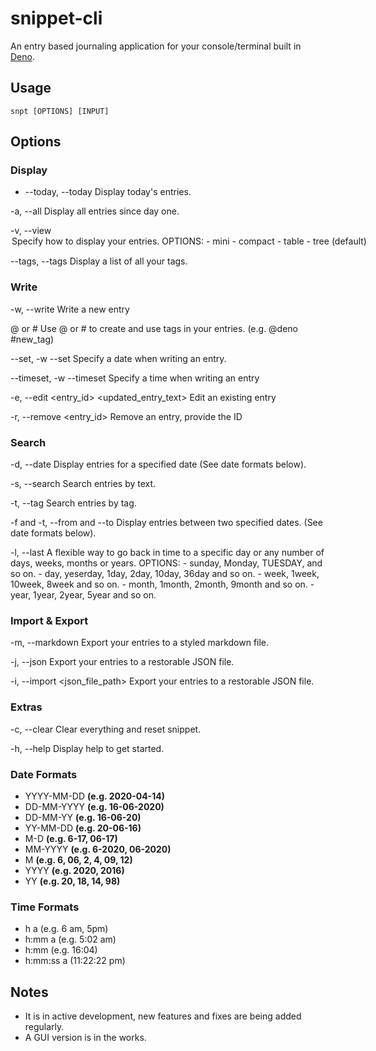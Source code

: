 # snippet-cli
An entry based journaling application for your console/terminal built in [Deno](https://deno.land).

## Usage
`snpt [OPTIONS] [INPUT]`

## Options
### Display
- --today, --today
    Display today's entries.

-a, --all
    Display all entries since day one.

-v, --view <option>
    Specify how to display your entries.
    OPTIONS:
        - mini
        - compact
        - table
        - tree (default)

--tags, --tags
    Display a list of all your tags.

### Write
-w, --write <entry>
    Write a new entry

@ or #
    Use @ or # to create and use tags in your entries. (e.g. @deno #new_tag)

--set, -w <entry> --set <date>
    Specify a date when writing an entry.
    
--timeset, -w <entry> --timeset <time>
    Specify a time when writing an entry

-e, --edit <entry_id> <updated_entry_text>
    Edit an existing entry

-r, --remove <entry_id>
    Remove an entry, provide the ID

### Search
-d, --date
    Display entries for a specified date (See date formats below).

-s, --search
    Search entries by text.

-t, --tag
    Search entries by tag.

-f and -t, --from and --to
    Display entries between two specified dates. (See date formats below).

-l, --last
    A flexible way to go back in time to a specific day or any number of days, weeks, months or years.
    OPTIONS:
        - sunday, Monday, TUESDAY, and so on.
        - day, yeserday, 1day, 2day, 10day, 36day and so on.
        - week, 1week, 10week, 8week and so on.
        - month, 1month, 2month, 9month and so on.
        - year, 1year, 2year, 5year and so on.

### Import & Export
-m, --markdown
    Export your entries to a styled markdown file.

-j, --json
    Export your entries to a restorable JSON file.

-i, --import <json_file_path>
    Export your entries to a restorable JSON file.

### Extras
-c, --clear
    Clear everything and reset snippet.

-h, --help
    Display help to get started.

### Date Formats

- YYYY-MM-DD **(e.g. 2020-04-14)**
- DD-MM-YYYY **(e.g. 16-06-2020)**
- DD-MM-YY **(e.g. 16-06-20)**
- YY-MM-DD **(e.g. 20-06-16)**
- M-D **(e.g. 6-17, 06-17)**
- MM-YYYY **(e.g. 6-2020, 06-2020)**
- M **(e.g. 6, 06, 2, 4, 09, 12)**
- YYYY **(e.g. 2020, 2016)**
- YY **(e.g. 20, 18, 14, 98)**

### Time Formats
- h a (e.g. 6 am, 5pm)
- h:mm a (e.g. 5:02 am)
- h:mm (e.g. 16:04)
- h:mm:ss a (11:22:22 pm)

## Notes
- It is in active development, new features and fixes are being added regularly.
- A GUI version is in the works.
